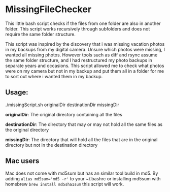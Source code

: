 # MissingFileChecker

This little bash script checks if the files from one folder are also in another folder. This script works recursively through subfolders and does not require the same folder structure.

This script was inspired by the discovery that i was missing vacation photos in my backups from my digital camera. Unsure which photos were missing, I wanted all missing photos. However tools such as diff and rsync assume the same folder structure, and I had restructured my photo backups in separate years and occasions. This script allowed me to check what photos were on my camera but not in my backup and put them all in a folder for me to sort out where i wanted them in my backup.

## Usage:

./missingScript.sh originalDir destinationDir missingDir

**originalDir**: The original directory containing all the files

**destinationDir**: The directory that may or may not hold all the same files as the original directory

**missingDir**: The directory that will hold all the files that are in the original directory but not in the destination directory

## Mac users

Mac does not come with md5sum but has an similar tool build in md5. By adding ```alias md5sum='md5 -r'``` to your ~/.bashrc  or installing md5sum with homebrew ```brew install md5sha1sum``` this script will work.

